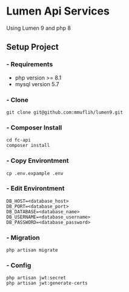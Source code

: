 # Lumen Api Services

Using Lumen 9 and php 8

## Setup Project

### - Requirements
- php version >= 8.1
- mysql version 5.7

### - Clone
    git clone git@github.com:mmuflih/lumen9.git

### - Composer Install
    cd fc-api
    composer install

### - Copy Environtment
    cp .env.expample .env

### - Edit Environtment
    DB_HOST=<database_host>
    DB_PORT=<database_port>
    DB_DATABASE=<database_name>
    DB_USERNAME=<database_username>
    DB_PASSWORD=<database_password>

### - Migration
    php artisan migrate

### - Config
    php artisan jwt:secret
    php artisan jwt:generate-certs
